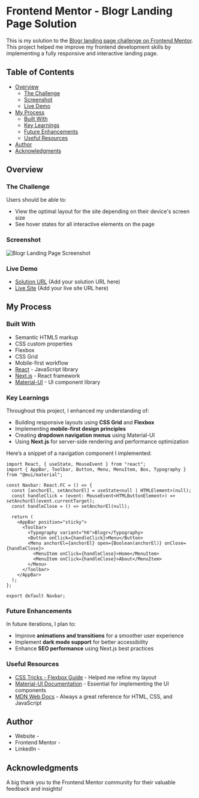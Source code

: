 # Frontend Mentor - Blogr Landing Page Solution

This is my solution to the [Blogr landing page challenge on Frontend Mentor](https://www.frontendmentor.io/challenges/blogr-landing-page-EX2RLAApP). This project helped me improve my frontend development skills by implementing a fully responsive and interactive landing page.

## Table of Contents

- [Overview](#overview)
  - [The Challenge](#the-challenge)
  - [Screenshot](#screenshot)
  - [Live Demo](#live-demo)
- [My Process](#my-process)
  - [Built With](#built-with)
  - [Key Learnings](#key-learnings)
  - [Future Enhancements](#future-enhancements)
  - [Useful Resources](#useful-resources)
- [Author](#author)
- [Acknowledgments](#acknowledgments)

## Overview

### The Challenge

Users should be able to:

- View the optimal layout for the site depending on their device's screen size
- See hover states for all interactive elements on the page

### Screenshot

![Blogr Landing Page Screenshot](./screenshot.jpg)

### Live Demo

- [Solution URL](#) (Add your solution URL here)
- [Live Site](#) (Add your live site URL here)

## My Process

### Built With

- Semantic HTML5 markup
- CSS custom properties
- Flexbox
- CSS Grid
- Mobile-first workflow
- [React](https://reactjs.org/) - JavaScript library
- [Next.js](https://nextjs.org/) - React framework
- [Material-UI](https://mui.com/) - UI component library

### Key Learnings

Throughout this project, I enhanced my understanding of:

- Building responsive layouts using **CSS Grid** and **Flexbox**
- Implementing **mobile-first design principles**
- Creating **dropdown navigation menus** using Material-UI
- Using **Next.js** for server-side rendering and performance optimization

Here’s a snippet of a navigation component I implemented:

```tsx
import React, { useState, MouseEvent } from "react";
import { AppBar, Toolbar, Button, Menu, MenuItem, Box, Typography } from "@mui/material";

const Navbar: React.FC = () => {
  const [anchorEl, setAnchorEl] = useState<null | HTMLElement>(null);
  const handleClick = (event: MouseEvent<HTMLButtonElement>) => setAnchorEl(event.currentTarget);
  const handleClose = () => setAnchorEl(null);

  return (
    <AppBar position="sticky">
      <Toolbar>
        <Typography variant="h6">Blogr</Typography>
        <Button onClick={handleClick}>Menu</Button>
        <Menu anchorEl={anchorEl} open={Boolean(anchorEl)} onClose={handleClose}>
          <MenuItem onClick={handleClose}>Home</MenuItem>
          <MenuItem onClick={handleClose}>About</MenuItem>
        </Menu>
      </Toolbar>
    </AppBar>
  );
};

export default Navbar;
```

### Future Enhancements

In future iterations, I plan to:

- Improve **animations and transitions** for a smoother user experience
- Implement **dark mode support** for better accessibility
- Enhance **SEO performance** using Next.js best practices

### Useful Resources

- [CSS Tricks - Flexbox Guide](https://css-tricks.com/snippets/css/a-guide-to-flexbox/) - Helped me refine my layout
- [Material-UI Documentation](https://mui.com/) - Essential for implementing the UI components
- [MDN Web Docs](https://developer.mozilla.org/en-US/) - Always a great reference for HTML, CSS, and JavaScript

## Author

- Website - []()
- Frontend Mentor - []()
- LinkedIn - []()

## Acknowledgments

A big thank you to the Frontend Mentor community for their valuable feedback and insights!